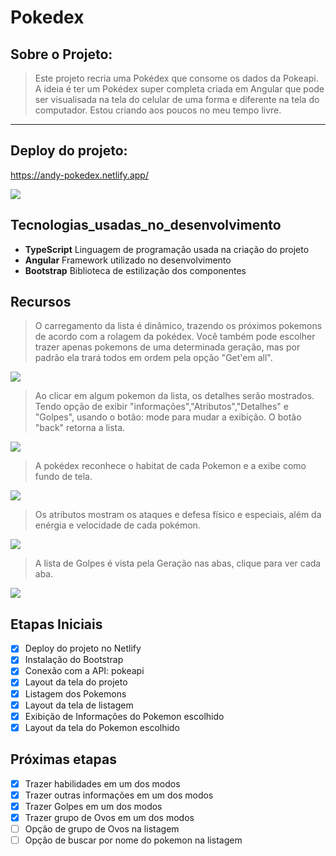 # Pokedex

## Sobre o Projeto:

> Este projeto recria uma Pokédex que consome os dados da Pokeapi. A ideia é ter um Pokédex super completa criada em Angular que pode ser visualisada na tela do celular de uma forma e diferente na tela do computador. Estou criando aos poucos no meu tempo livre.

<hr>

## Deploy do projeto:

<https://andy-pokedex.netlify.app/>

<img src="src/assets/images/layout.png"/>

## Tecnologias_usadas_no_desenvolvimento

- **TypeScript** Linguagem de programação usada na criação do projeto
- **Angular** Framework utilizado no desenvolvimento
- **Bootstrap** Biblioteca de estilização dos componentes

## Recursos

> O carregamento da lista é dinâmico, trazendo os próximos pokemons de acordo com a rolagem da pokédex. Você também pode escolher trazer apenas pokemons de uma determinada geração, mas por padrão ela trará todos em ordem pela opção "Get'em all".

<img src="src/assets/images/escolherGeracao.png"/>

> Ao clicar em algum pokemon da lista, os detalhes serão mostrados. Tendo opção de exibir "informações","Atributos","Detalhes" e "Golpes", usando o botão: mode para mudar a exibição. O botão "back" retorna a lista.

<img src="src/assets/images/mode.png"/>

> A pokédex reconhece o habitat de cada Pokemon e a exibe como fundo de tela.

<img src="src/assets/images/habitat.png"/>

> Os atributos mostram os ataques e defesa físico e especiais, além da enérgia e velocidade de cada pokémon.

<img src="src/assets/images/atributos.png"/>

> A lista de Golpes é vista pela Geração nas abas, clique para ver cada aba.

<img src="src/assets/images/lista_golpes.png"/>

## Etapas Iniciais

- [x] Deploy do projeto no Netlify
- [x] Instalação do Bootstrap
- [x] Conexão com a API: pokeapi
- [x] Layout da tela do projeto
- [x] Listagem dos Pokemons
- [x] Layout da tela de listagem
- [x] Exibição de Informações do Pokemon escolhido
- [x] Layout da tela do Pokemon escolhido

## Próximas etapas

- [x] Trazer habilidades em um dos modos
- [x] Trazer outras informações em um dos modos
- [x] Trazer Golpes em um dos modos
- [x] Trazer grupo de Ovos em um dos modos
- [ ] Opção de grupo de Ovos na listagem
- [ ] Opção de buscar por nome do pokemon na listagem
